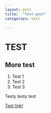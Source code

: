 ```yaml
---
layout: post
title:  "Test post"
categories: test

---
```


# TEST
## More test
 1. Test 1
 2. Test 2
 3. Test 3

 Testy testy test

 [Test link!](https:\\www.lnu.se)